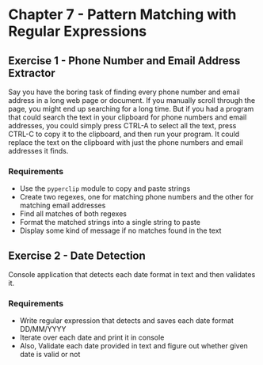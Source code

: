 # Chapter 7 - Pattern Matching with Regular Expressions

## Exercise 1 - Phone Number and Email Address Extractor

Say you have the boring task of finding every phone number and email address in a long web page or document. If you manually scroll through the page, you might end up searching for a long time. But if you had a program that could search the text in your clipboard for phone numbers and email addresses, you could simply press CTRL-A to select all the text, press CTRL-C to copy it to the clipboard, and then run your program. It could replace the text on the clipboard with just the phone numbers and email addresses it finds.

### Requirements
- Use the `pyperclip` module to copy and paste strings
- Create two regexes, one for matching phone numbers and the other for matching email addresses
- Find all matches of both regexes
- Format the matched strings into a single string to paste
- Display some kind of message if no matches found in the text

## Exercise 2 - Date Detection

Console application that detects each date format in text and then validates it.

### Requirements
- Write regular expression that detects and saves each date format DD/MM/YYYY
- Iterate over each date and print it in console
- Also, Validate each date provided in text and figure out whether given date is valid or not